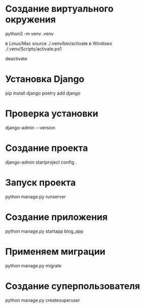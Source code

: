 # Создание виртуального окружения
python3 -m venv .venv

в Linux/Mac
source ./.venv/bin/activate
в Windows
./.venv/Scripts/activate.ps1

deactivate

# Установка Django
pip install django
poetry add django

# Проверка установки
django-admin --version

# Создание проекта
django-admin startproject config .

# Запуск проекта
python manage.py runserver

# Создание приложения
python manage.py startapp blog_app

# Применяем миграции
python manage.py migrate

# Создание суперпользователя
python manage.py createsuperuser